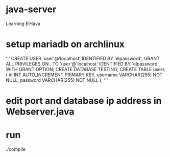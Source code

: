 # java-server
Learning ElHava


# setup mariadb on archlinux
'''
CREATE USER 'user'@'localhost' IDENTIFIED BY 'elpassword';
GRANT ALL PRIVILEGES ON *.* TO 'user'@'localhost' IDENTIFIED BY 'elpassword' WITH GRANT OPTION;
CREATE DATABASE TESTING;
CREATE TABLE users (
    id INT AUTO_INCREMENT PRIMARY KEY,
    username VARCHAR(255) NOT NULL,
    password VARCHAR(255) NOT NULL
);
'''


# edit port and database ip address in Webserver.java
# run
./compile
